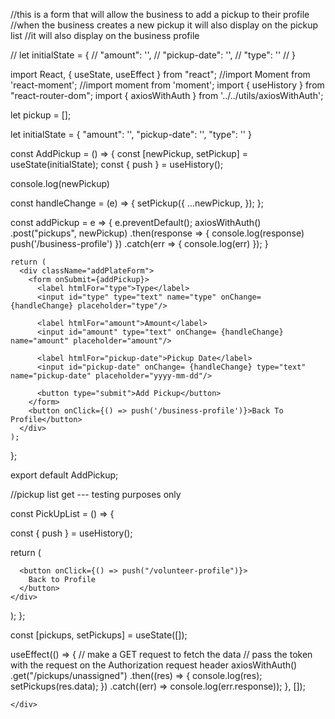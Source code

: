 //this is a form that will allow the business to add a pickup to their profile
//when the business creates a new pickup it will also display on the pickup list 
//it will also display on the business profile


// let initialState = {
//     "amount": '',
//     "pickup-date": '',
//     "type": ''
// }


import React, { useState, useEffect } from "react";
//import Moment from 'react-moment';
//import moment from 'moment';
import { useHistory } from "react-router-dom";
import { axiosWithAuth } from '../../utils/axiosWithAuth';

let pickup = [];

let initialState = {
    "amount": '',
    "pickup-date": '',
    "type": ''
}

const AddPickup = () => {
  const [newPickup, setPickup] = useState(initialState);
  const { push } = useHistory();
  
  console.log(newPickup)
  
  const handleChange = (e) => {
      setPickup({
          ...newPickup,
          <!-- [e.target.name]: e.target.value -->
      });
    };
    
  const addPickup = e => {
      e.preventDefault();
      axiosWithAuth()
      .post("pickups", newPickup)
      .then(response => {
        <!-- pickup = [{...response.data}] -->
        console.log(response)
        push('/business-profile')
      })
      .catch(err => {
        console.log(err)
      });
  }
    
    return (
      <div className="addPlateForm">
        <form onSubmit={addPickup}>
          <label htmlFor="type">Type</label>
          <input id="type" type="text" name="type" onChange= {handleChange} placeholder="type"/>
  
          <label htmlFor="amount">Amount</label>
          <input id="amount" type="text" onChange= {handleChange} name="amount" placeholder="amount"/>
      
          <label htmlFor="pickup-date">Pickup Date</label>
          <input id="pickup-date" onChange= {handleChange} type="text" name="pickup-date" placeholder="yyyy-mm-dd"/>
                   
          <button type="submit">Add Pickup</button>
        </form>
        <button onClick={() => push('/business-profile')}>Back To Profile</button>
      </div>
    );
  };
  
  
    
  export default AddPickup;
  



//pickup list get --- testing purposes only 


const PickUpList = () => {
  
  const { push } = useHistory();

  

 

  return (
    <!-- <div> -->
      
      
      <button onClick={() => push("/volunteer-profile")}>
        Back to Profile
      </button>
    </div>
  );
};


const [pickups, setPickups] = useState([]);  

useEffect(() => {
    // make a GET request to fetch the data
    // pass the token with the request on the Authorization request header
    axiosWithAuth()
      .get("/pickups/unassigned")
      .then((res) => {
       console.log(res);
        setPickups(res.data);
      })
      .catch((err) => console.log(err.response));
  }, []);



  <!-- <div className="pickup-container">
        {pickups.map((pickup) => (
          <div id={pickup["pickup-id"]} key={pickup["pickup-id"]} className="pickups">
            <h2>{pickup.type}</h2>
            <h2>{pickup["business-phone"]}</h2>
            <h2>{pickup["business-name"]}</h2>
            <h2>{pickup["business-address"]}</h2>
            <h2>{date(pickup["pickup-date"]).format('ll')}</h2>
            <button onClick={() => 
            //e.preventDefault()
            //console.log(pickup["pickup-id"])
            axiosWithAuth()
            .put(`pickups/assign/${pickup["pickup-id"]}`, {"volunteer-id" :"assign"})
            .then((res) => {
                //add a successfully assigned to profile message
              push("/volunteer-profile")
            })
            .catch((err) => console.log(err.response))
            }>Accept</button>
          </div>
        ))} -->

    </div>